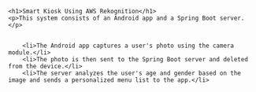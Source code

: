 
    <h1>Smart Kiosk Using AWS Rekognition</h1>
    <p>This system consists of an Android app and a Spring Boot server.</p>
    
    
        <li>The Android app captures a user's photo using the camera module.</li>
        <li>The photo is then sent to the Spring Boot server and deleted from the device.</li>
        <li>The server analyzes the user's age and gender based on the image and sends a personalized menu list to the app.</li>
    
